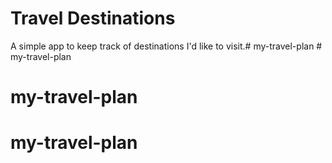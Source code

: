 # Travel Destinations

A simple app to keep track of destinations I'd like to visit.# my-travel-plan # my-travel-plan
# my-travel-plan
# my-travel-plan

